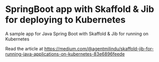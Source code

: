 # SpringBoot app with Skaffold & Jib for deploying to Kubernetes

A sample app for Java Spring Boot with Skaffold &amp; Jib for running on Kubernetes

Read the article at https://medium.com/@agentmilindu/skaffold-jib-for-running-java-applications-on-kubernetes-83e6896feede
